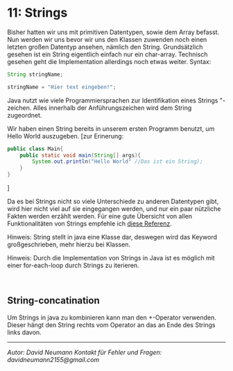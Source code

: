 # 11: Strings
Bisher hatten wir uns mit primitiven Datentypen, sowie dem Array befasst. Nun werden wir uns bevor wir uns den Klassen zuwenden noch einen letzten großen Datentyp ansehen, nämlich den String. 
Grundsätzlich gesehen ist ein String eigentlich einfach nur ein char-array. Technisch gesehen geht die Implementation allerdings noch etwas weiter.
Syntax:

```java
String stringName;

stringName = "Hier text eingeben!";
```

Java nutzt wie viele Programmiersprachen zur Identifikation eines Strings "-zeichen. Alles innerhalb der Anführungszeichen wird dem String zugeordnet.

Wir haben einen String bereits in unserem ersten Programm benutzt, um Hello World auszugeben. \[zur Erinerung:

```java
public class Main{  
    public static void main(String[] args){  
        System.out.println("Hello World" //Das ist ein String);  
    }
}
```
\]

Da es bei Strings nicht so viele Unterschiede zu anderen Datentypen gibt, wird hier nicht viel auf sie eingegangen werden, und nur ein paar nützliche Fakten werden erzählt werden. Für eine gute Übersicht von allen Funktionalitäten von Strings empfehle ich [diese Referenz](https://www.w3schools.com/java/java_strings.asp). 

Hinweis: String stellt in java eine Klasse dar, deswegen wird das Keyword großgeschrieben, mehr hierzu bei Klassen.

Hinweis: Durch die Implementation von Strings in Java ist es möglich mit einer for-each-loop durch Strings zu iterieren.
<div style="page-break-after: always; visibility: hidden">
\pagebreak
</div>

## String-concatination
Um Strings in java zu kombinieren kann man den +-Operator verwenden. Dieser hängt den String rechts vom Operator an das an Ende des Strings links davon.
<br />

---
_Autor: David Neumann_
_Kontakt für Fehler und Fragen: davidneumann2155@gmail.com_